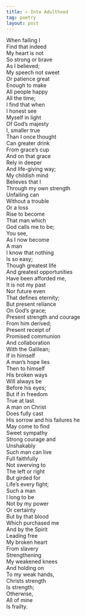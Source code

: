 ```yaml
---
title: ✍️ Into Adulthood
tag: poetry
layout: post
---
```


When failing I  
Find that indeed  
My heart is not  
So strong or brave  
As I believed;  
My speech not sweet  
Or patience great  
Enough to make  
All people happy  
All the time;  
I find that when  
I honest see  
Myself in light  
Of God’s majesty  
I, smaller true  
Than I once thought  
Can greater drink  
From grace’s cup  
And on that grace  
Rely in deeper  
And life-giving way;  
My childish mind  
Believes that I  
Through my own strength  
Unfailing can  
Without a trouble  
Or a loss  
Rise to become  
That man which  
God calls me to be;  
You see,  
As I now become  
A man  
I know that nothing  
Is so easy;  
Though greatest life  
And greatest opportunities  
Have been afforded me,  
It is not my past  
Nor future even  
That defines eternity;  
But present reliance  
On God’s grace;  
Present strength and courage  
From him derived;  
Present receipt of  
Promised communion  
And collaboration  
With the Galilean;  
If in himself  
A man’s hope lies  
Then to himself  
His broken ways  
Will always be  
Before his eyes;  
But if in freedom  
True at last  
A man on Christ  
Does fully cast  
His sorrow and his failures he  
May come to find  
Sweet sympathy  
Strong courage and  
Unshakably  
Such man can live  
Full faithfully  
Not swerving to  
The left or right  
But girded for  
Life’s every fight;  
Such a man  
I long to be  
Not by my power  
Or certainty  
But by that blood  
Which purchased me  
And by the Spirit  
Leading free  
My broken heart  
From slavery  
Strengthening  
My weakened knees  
And holding on  
To my weak hands,  
Christs strength  
Is strength;  
Otherwise,  
All of mine  
Is frailty.
